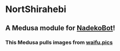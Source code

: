 # NortShirahebi
## A Medusa module for [NadekoBot](https://gitlab.com/kwoth/nadekobot)!

### This Medusa pulls images from [waifu.pics](https://waifu.pics/)